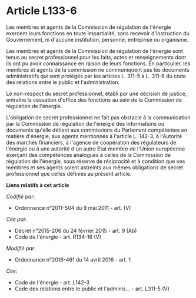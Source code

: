 # Article L133-6

Les membres et agents de la Commission de régulation de l'énergie exercent leurs fonctions en toute impartialité, sans
recevoir d'instruction du Gouvernement, ni d'aucune institution, personne, entreprise ou organisme. 

Les membres et agents de la Commission de régulation de l'énergie sont tenus au secret professionnel pour les faits, actes et
renseignements dont ils ont pu avoir connaissance en raison de leurs fonctions. En particulier, les membres et agents de la
commission ne communiquent pas les documents administratifs qui sont protégés par les articles L. 311-5 à L. 311-8 du code
des relations entre le public et l'administration. 

Le non-respect du secret professionnel, établi par une décision de justice, entraîne la cessation d'office des fonctions au
sein de la Commission de régulation de l'énergie. 

L'obligation de secret professionnel ne fait pas obstacle à la communication par la Commission de régulation de l'énergie des
informations ou documents qu'elle détient aux commissions du Parlement compétentes en matière d'énergie, aux agents
mentionnés à l'article L. 142-3, à l'Autorité des marchés financiers, à l'agence de coopération des régulateurs de l'énergie
ou à une autorité d'un autre Etat membre de l'Union européenne exerçant des compétences analogues à celles de la Commission
de régulation de l'énergie, sous réserve de réciprocité et à condition que ses membres et ses agents soient astreints aux
mêmes obligations de secret professionnel que celles définies au présent article.

**Liens relatifs à cet article**

_Codifié par_:

  - Ordonnance n°2011-504 du 9 mai 2011 - art. (V)

_Cité par_:

  - Décret n°2015-206 du 24 février 2015 - art. 9 (Ab)
  - Code de l'énergie - art. R134-16 (V)

_Modifié par_:

  - Ordonnance n°2016-461 du 14 avril 2016 - art. 1

_Cite_:

  - Code de l'énergie - art. L142-3
  - Code des relations entre le public et l'adminis... - art. L311-5 (V)
